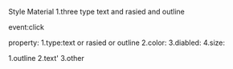 Style Material
1.three type
text and rasied and outline

event:click

property:
1.type:text or rasied or outline
2.color:
3.diabled:
4.size:



1.outline
2.text'
3.other
